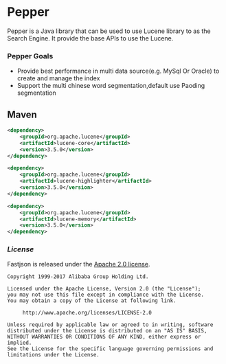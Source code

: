 # Pepper


Pepper is a Java library that can be used to use Lucene library to as the Search Engine. It provide the base APIs to use the Lucene.

### Pepper Goals
 * Provide best performance in multi data source(e.g. MySql Or Oracle) to create and manage the index 
*  Support the multi chinese word segmentation,default use Paoding segmentation



## Maven

```xml
<dependency>
	<groupId>org.apache.lucene</groupId>
	<artifactId>lucene-core</artifactId>
	<version>3.5.0</version>
</dependency>
```

```xml
<dependency>
	<groupId>org.apache.lucene</groupId>
	<artifactId>lucene-highlighter</artifactId>
	<version>3.5.0</version>
</dependency>
```

```xml
<dependency>
	<groupId>org.apache.lucene</groupId>
	<artifactId>lucene-memory</artifactId>
	<version>3.5.0</version>
</dependency>
```

### *License*

Fastjson is released under the [Apache 2.0 license](license.txt).

```
Copyright 1999-2017 Alibaba Group Holding Ltd.

Licensed under the Apache License, Version 2.0 (the "License");
you may not use this file except in compliance with the License.
You may obtain a copy of the License at following link.

     http://www.apache.org/licenses/LICENSE-2.0

Unless required by applicable law or agreed to in writing, software
distributed under the License is distributed on an "AS IS" BASIS,
WITHOUT WARRANTIES OR CONDITIONS OF ANY KIND, either express or implied.
See the License for the specific language governing permissions and
limitations under the License.
```
